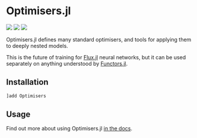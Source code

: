 # Optimisers.jl

<!-- [![][docs-stable-img]][docs-stable-url] -->
[![][docs-dev-img]][docs-dev-url]
[![][action-img]][action-url]
[![][coverage-img]][coverage-url] 

[docs-stable-img]: https://img.shields.io/badge/docs-stable-blue.svg
[docs-stable-url]: https://fluxml.ai/Optimisers.jl/stable/

[docs-dev-img]: https://img.shields.io/badge/docs-dev-blue.svg
[docs-dev-url]: https://fluxml.ai/Optimisers.jl/dev/

[action-img]: https://github.com/FluxML/Optimisers.jl/workflows/CI/badge.svg
[action-url]: https://github.com/FluxML/Optimisers.jl/actions

[coverage-img]: https://codecov.io/gh/FluxML/Optimisers.jl/branch/master/graph/badge.svg
[coverage-url]: https://codecov.io/gh/FluxML/Optimisers.jl

Optimisers.jl defines many standard optimisers, and tools for applying them to deeply nested models.

This is the future of training for [Flux.jl](https://github.com/FluxML/Flux.jl) neural networks,
but it can be used separately on anything understood by [Functors.jl](https://github.com/FluxML/Functors.jl).

## Installation

```julia
]add Optimisers
```

## Usage

Find out more about using Optimisers.jl [in the docs](https://fluxml.ai/Optimisers.jl/dev/).
